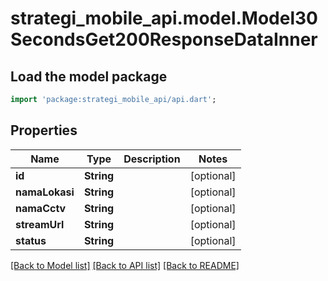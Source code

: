 # strategi_mobile_api.model.Model30SecondsGet200ResponseDataInner

## Load the model package
```dart
import 'package:strategi_mobile_api/api.dart';
```

## Properties
Name | Type | Description | Notes
------------ | ------------- | ------------- | -------------
**id** | **String** |  | [optional] 
**namaLokasi** | **String** |  | [optional] 
**namaCctv** | **String** |  | [optional] 
**streamUrl** | **String** |  | [optional] 
**status** | **String** |  | [optional] 

[[Back to Model list]](../README.md#documentation-for-models) [[Back to API list]](../README.md#documentation-for-api-endpoints) [[Back to README]](../README.md)


